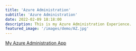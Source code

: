```yaml
---
title: 'Azure Administration'
subtitle: 'Azure Administration'
date: 2022-02-09 18:18:00
description: This is my Azure Administration Experience.
featured_image: '/images/demo/AZ.jpg'
---
```

[My Azure Administration App](https://MicrosoftPowerapps.pcservice.business)